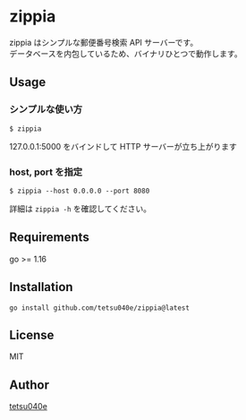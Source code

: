 # zippia

zippia はシンプルな郵便番号検索 API サーバーです。  
データベースを内包しているため、バイナリひとつで動作します。

## Usage

### シンプルな使い方
```
$ zippia
```
127.0.0.1:5000 をバインドして HTTP サーバーが立ち上がります

### host, port を指定

```
$ zippia --host 0.0.0.0 --port 8080
```

詳細は `zippia -h` を確認してください。

## Requirements

go >= 1.16

## Installation

```
go install github.com/tetsu040e/zippia@latest
```

## License

MIT

## Author

[tetsu040e](https://github.com/tetsu040e)

